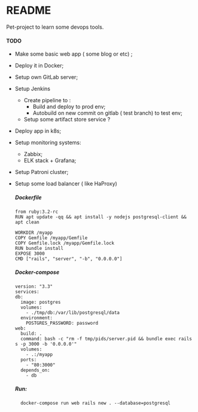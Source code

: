 # README

Pet-project to learn some devops tools.

#### TODO

- Make some basic web app ( some blog or etc) ;
- Deploy it in Docker;
- Setup own GitLab server;

- Setup Jenkins
    - Create pipeline to :
        - Build and deploy to prod env;
         - Autobuild on new commit on gitlab ( test branch) to test env;
    - Setup some artifact store service ?
    
- Deploy app in k8s;
- Setup monitoring systems:
    - Zabbix;
    - ELK stack + Grafana;
- Setup Patroni cluster;
- Setup some load balancer ( like HaProxy)




  ##### Dockerfile
  ```
  from ruby:3.2-rc
  RUN apt update -qq && apt install -y nodejs postgresql-client && apt clean

  WORKDIR /myapp
  COPY Gemfile /myapp/Gemfile
  COPY Gemfile.lock /myapp/Gemfile.lock
  RUN bundle install
  EXPOSE 3000
  CMD ["rails", "server", "-b", "0.0.0.0"]
  ```
  
  ##### Docker-compose
  ```
  version: "3.3"
  services:
  db:
    image: postgres
    volumes:
      - ./tmp/db:/var/lib/postgresql/data
    environment:
      POSTGRES_PASSWORD: password
  web:
    build: .
    command: bash -c "rm -f tmp/pids/server.pid && bundle exec rails s -p 3000 -b '0.0.0.0'"
    volumes:
      - .:/myapp
    ports:
      - "80:3000"
    depends_on:
      - db
    ```
      
      
      
   ##### Run:
   ```
     docker-compose run web rails new . --database=postgresql
   ```
  

